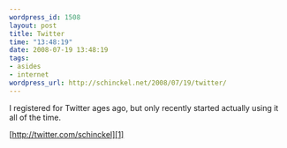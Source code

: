 ```yaml
--- 
wordpress_id: 1508
layout: post
title: Twitter
time: "13:48:19"
date: 2008-07-19 13:48:19
tags: 
- asides
- internet
wordpress_url: http://schinckel.net/2008/07/19/twitter/
---
```

I registered for Twitter ages ago, but only recently started actually using it all of the time.

[http://twitter.com/schinckel][1]

   [1]: http://twitter.com/schinckel

